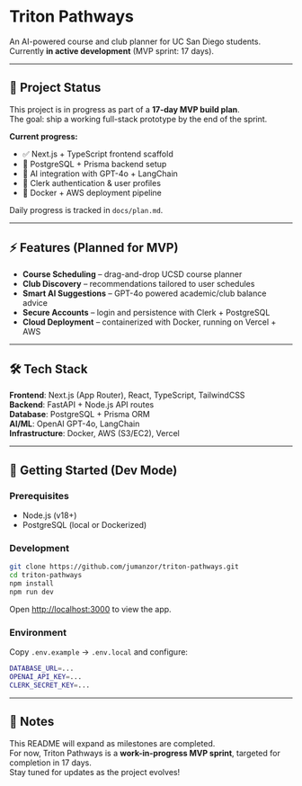 # Triton Pathways

An AI-powered course and club planner for UC San Diego students.  
Currently **in active development** (MVP sprint: 17 days).

---

## 🚧 Project Status

This project is in progress as part of a **17-day MVP build plan**.  
The goal: ship a working full-stack prototype by the end of the sprint.  

**Current progress:**  
- ✅ Next.js + TypeScript frontend scaffold  
- 🚧 PostgreSQL + Prisma backend setup  
- 🚧 AI integration with GPT-4o + LangChain  
- 🚧 Clerk authentication & user profiles  
- 🚧 Docker + AWS deployment pipeline  

Daily progress is tracked in `docs/plan.md`.

---

## ⚡ Features (Planned for MVP)

- **Course Scheduling** – drag-and-drop UCSD course planner  
- **Club Discovery** – recommendations tailored to user schedules  
- **Smart AI Suggestions** – GPT-4o powered academic/club balance advice  
- **Secure Accounts** – login and persistence with Clerk + PostgreSQL  
- **Cloud Deployment** – containerized with Docker, running on Vercel + AWS  

---

## 🛠️ Tech Stack

**Frontend**: Next.js (App Router), React, TypeScript, TailwindCSS  
**Backend**: FastAPI + Node.js API routes  
**Database**: PostgreSQL + Prisma ORM  
**AI/ML**: OpenAI GPT-4o, LangChain  
**Infrastructure**: Docker, AWS (S3/EC2), Vercel  

---

## 🚀 Getting Started (Dev Mode)

### Prerequisites
- Node.js (v18+)  
- PostgreSQL (local or Dockerized)  

### Development
```bash
git clone https://github.com/jumanzor/triton-pathways.git
cd triton-pathways
npm install
npm run dev
```

Open [http://localhost:3000](http://localhost:3000) to view the app.

### Environment
Copy `.env.example` → `.env.local` and configure:
```bash
DATABASE_URL=...
OPENAI_API_KEY=...
CLERK_SECRET_KEY=...
```

---

## 📌 Notes

This README will expand as milestones are completed.  
For now, Triton Pathways is a **work-in-progress MVP sprint**, targeted for completion in 17 days.  
Stay tuned for updates as the project evolves!
